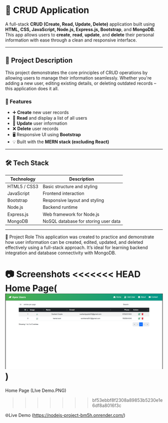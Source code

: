 # 🚀 CRUD Application

A full-stack **CRUD (Create, Read, Update, Delete)** application built using **HTML, CSS, JavaScript, Node.js, Express.js, Bootstrap**, and **MongoDB**. This app allows users to **create**, **read**, **update**, and **delete** their personal information with ease through a clean and responsive interface.

---

## 📌 Project Description

This project demonstrates the core principles of CRUD operations by allowing users to manage their information seamlessly. Whether you're adding a new user, editing existing details, or deleting outdated records – this application does it all.

### 🎯 Features

- ➕ **Create** new user records
- 📄 **Read** and display a list of all users
- 🔁 **Update** user information
- ❌ **Delete** user records
- 🖥️ Responsive UI using **Bootstrap**
- 💡 Built with the **MERN stack (excluding React)**

---

## 🛠️ Tech Stack

| Technology | Description |
|------------|-------------|
| HTML5 / CSS3 | Basic structure and styling |
| JavaScript  | Frontend interaction |
| Bootstrap   | Responsive layout and styling |
| Node.js     | Backend runtime |
| Express.js  | Web framework for Node.js |
| MongoDB     | NoSQL database for storing user data |

---


👤 Project Role
This application was created to practice and demonstrate how user information can be created, edited, updated, and deleted effectively using a full-stack approach. It’s ideal for learning backend integration and database connectivity with MongoDB.

📷 Screenshots
<<<<<<< HEAD
Home Page(![alt text](<LIve Demo.PNG>))
=======
Home Page (LIve Demo.PNG)
>>>>>>> bf53ebbf8f2308a89853b5230e1e6df8a8016f3c

🌐Live Demo (https://nodejs-project-bm5h.onrender.com/)







